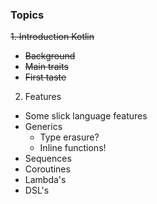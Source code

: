 ### Topics
~~1. Introduction Kotlin~~
- ~~Background~~
- ~~Main traits~~
- ~~First taste~~

2. Features<!-- .element: class="fragment" -->
- Some slick language features                          <!-- .element: class="fragment" -->
- Generics                                              <!-- .element: class="fragment" -->
  - Type erasure?
  - Inline functions!
- Sequences                                             <!-- .element: class="fragment" -->
- Coroutines                                            <!-- .element: class="fragment" -->
- Lambda's                                              <!-- .element: class="fragment" -->
- DSL's                                                 <!-- .element: class="fragment" -->

<!-- .slide: class="is-module" -->
